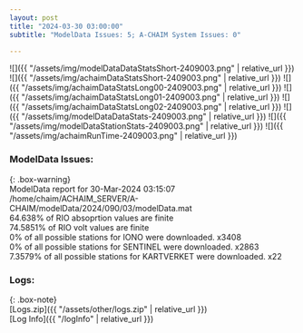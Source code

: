 ```yaml
---
layout: post
title: "2024-03-30 03:00:00"
subtitle: "ModelData Issues: 5; A-CHAIM System Issues: 0"

---
```


![]({{ "/assets/img/modelDataDataStatsShort-2409003.png" | relative_url }})
![]({{ "/assets/img/achaimDataStatsShort-2409003.png" | relative_url }})
![]({{ "/assets/img/achaimDataStatsLong00-2409003.png" | relative_url }})
![]({{ "/assets/img/achaimDataStatsLong01-2409003.png" | relative_url }})
![]({{ "/assets/img/achaimDataStatsLong02-2409003.png" | relative_url }})
![]({{ "/assets/img/modelDataDataStats-2409003.png" | relative_url }})
![]({{ "/assets/img/modelDataStationStats-2409003.png" | relative_url }})
![]({{ "/assets/img/achaimRunTime-2409003.png" | relative_url }})


### ModelData Issues:  
  
{: .box-warning}  
 ModelData report for 30-Mar-2024 03:15:07   
 /home/chaim/ACHAIM_SERVER/A-CHAIM/modelData/2024/090/03/modelData.mat   
 64.638% of RIO absoprtion values are finite   
 74.5851% of RIO volt values are finite   
 0% of all possible stations for IONO were downloaded. x3408   
 0% of all possible stations for SENTINEL were downloaded. x2863   
 7.3579% of all possible stations for KARTVERKET were downloaded. x22   
  


### Logs:  
  
{: .box-note}  
[Logs.zip]({{ "/assets/other/logs.zip" | relative_url }})  
[Log Info]({{ "/logInfo" | relative_url }})  
